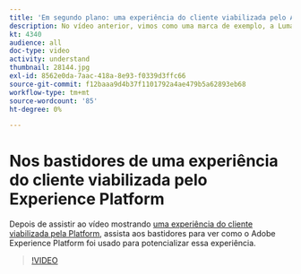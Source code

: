 ```yaml
---
title: 'Em segundo plano: uma experiência do cliente viabilizada pelo Adobe Experience Platform'
description: No vídeo anterior, vimos como uma marca de exemplo, a Luma, conseguiu criar uma experiência do cliente avançada, recompensadora e relevante. Este vídeo mostra como o Adobe Experience Platform é usado para fazer essa jornada.
kt: 4340
audience: all
doc-type: video
activity: understand
thumbnail: 28144.jpg
exl-id: 8562e0da-7aac-418a-8e93-f0339d3ffc66
source-git-commit: f12baaa9d4b37f1101792a4ae479b5a62893eb68
workflow-type: tm+mt
source-wordcount: '85'
ht-degree: 0%

---
```


# Nos bastidores de uma experiência do cliente viabilizada pelo Experience Platform

Depois de assistir ao vídeo mostrando [uma experiência do cliente viabilizada pela Platform](customer-experience.md), assista aos bastidores para ver como o Adobe Experience Platform foi usado para potencializar essa experiência.

>[!VIDEO](https://video.tv.adobe.com/v/28144?quality=12&learn=on)
